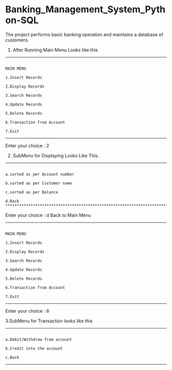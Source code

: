 # Banking_Management_System_Python-SQL

The project performs basic banking operation and maintains a database of customers.

1. After Running Main Menu Looks like this 


********************************************************************************************************************************************************************************************************
                                                                                               MAIN MENU                                                                                                
                                                                                            1.Insert Records                                                                                            
                                                                                           2.Display Records                                                                                            
                                                                                            3.Search Records                                                                                            
                                                                                            4.Update Records                                                                                            
                                                                                            5.Delete Records                                                                                            
                                                                                       6.Transaction from Account                                                                                       
                                                                                                 7.Exit                                                                                                 
********************************************************************************************************************************************************************************************************
Enter your choice : 2

2. SubMenu for Displaying Looks Like This.
********************************************************************************************************************************************************************************************************
                                                                                     a.sorted as per Account number                                                                                     
                                                                                     b.sorted as per Customer name                                                                                      
                                                                                        c.sorted as per Balance                                                                                         
                                                                                                 d.Back                                                                         ********************************************************************************************************************************************************************************************************                        
Enter your choice : d
Back to Main Menu
********************************************************************************************************************************************************************************************************
                                                                                               MAIN MENU                                                                                                
                                                                                            1.Insert Records                                                                                            
                                                                                           2.Display Records                                                                                            
                                                                                            3.Search Records                                                                                            
                                                                                            4.Update Records                                                                                            
                                                                                            5.Delete Records                                                                                            
                                                                                       6.Transaction from Account                                                                                       
                                                                                                 7.Exit                                                                                                 
********************************************************************************************************************************************************************************************************
Enter your choice : 6

3.SubMenu for Transaction looks like this
********************************************************************************************************************************************************************************************************
                                                                                     a.Debit/Withdraw from account                                                                                      
                                                                                       b.Credit into the account                                                                                        
                                                                                                 c.Back      
                                                                                                 
********************************************************************************************************************************************************************************************************

